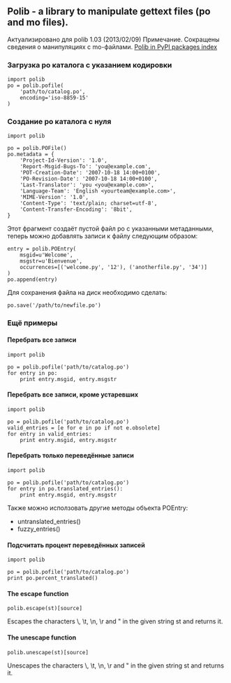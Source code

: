 ## Polib - a library to manipulate gettext files (po and mo files).
Актуализировано для polib 1.03 (2013/02/09)
Примечание. Сокращены сведения о манипуляциях с mo-файлами.
[Polib in PyPI packages index](https://pypi.python.org/pypi/polib)


### Загрузка po каталога с указанием кодировки

    import polib
    po = polib.pofile(
        'path/to/catalog.po',
        encoding='iso-8859-15'
    )

### Создание po каталога с нуля

    import polib
    
    po = polib.POFile()
    po.metadata = {
        'Project-Id-Version': '1.0',
        'Report-Msgid-Bugs-To': 'you@example.com',
        'POT-Creation-Date': '2007-10-18 14:00+0100',
        'PO-Revision-Date': '2007-10-18 14:00+0100',
        'Last-Translator': 'you <you@example.com>',
        'Language-Team': 'English <yourteam@example.com>',
        'MIME-Version': '1.0',
        'Content-Type': 'text/plain; charset=utf-8',
        'Content-Transfer-Encoding': '8bit',
    }

Этот фрагмент создаёт пустой файл po с указанными метаданными, теперь можно добавлять записи к файлу следующим образом:

    entry = polib.POEntry(
        msgid=u'Welcome',
        msgstr=u'Bienvenue',
        occurrences=[('welcome.py', '12'), ('anotherfile.py', '34')]
    )
    po.append(entry)

Для сохранения файла на диск необходимо сделать:

    po.save('/path/to/newfile.po')

### Ещё примеры
#### Перебрать все записи
    import polib
    
    po = polib.pofile('path/to/catalog.po')
    for entry in po:
        print entry.msgid, entry.msgstr
#### Перебрать все записи, кроме устаревших
    import polib
    
    po = polib.pofile('path/to/catalog.po')
    valid_entries = [e for e in po if not e.obsolete]
    for entry in valid_entries:
        print entry.msgid, entry.msgstr
#### Перебрать только переведённые записи
    import polib
    
    po = polib.pofile('path/to/catalog.po')
    for entry in po.translated_entries():
        print entry.msgid, entry.msgstr

Также можно исползовать другие методы объекта POEntry:

- untranslated_entries()
- fuzzy_entries()

#### Подсчитать процент переведённых записей
    import polib
    
    po = polib.pofile('path/to/catalog.po')
    print po.percent_translated()


#### The escape function

    polib.escape(st)[source]

Escapes the characters \\, \t, \n, \r and " in the given string st and returns it.

#### The unescape function

    polib.unescape(st)[source]

Unescapes the characters \\, \t, \n, \r and " in the given string st and returns it.



